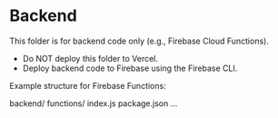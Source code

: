 # Backend

This folder is for backend code only (e.g., Firebase Cloud Functions).

- Do NOT deploy this folder to Vercel.
- Deploy backend code to Firebase using the Firebase CLI.

Example structure for Firebase Functions:

backend/
  functions/
    index.js
    package.json
    ... 